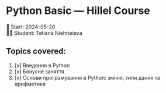 # Python Basic — Hillel Course

📅 Start: 2024-05-20  
👩‍💻 Student: Tetiana Niehrieieva

## Topics covered:
1. [x] Введення в Python
2. [x] Бонусне заняття
3. [x] Основи програмування в Python: змінні, типи даних та арифметика
